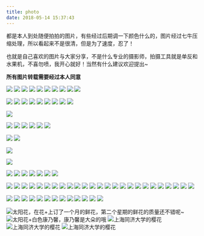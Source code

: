 ```yaml
---
title: photo
date: 2018-05-14 15:37:43
---
```


<div id= "photo" >
都是本人到处随便拍拍的图片，有些经过后期调一下颜色什么的，图片经过七牛压缩处理，所以看起来不是很清，但是为了速度，忍了！

也就是自己喜欢的图片与大家分享，不是什么专业的摄影师，拍摄工具就是单反和水果机，不喜勿喷，我开心就好！当然有什么建议欢迎提出~

**所有图片转载需要经过本人同意**


![](http://oova2i5xh.bkt.clouddn.com/IMG_84.JPG-cherryblogImg)
![](http://oova2i5xh.bkt.clouddn.com/IMG_85.JPG-cherryblogImg)
![](http://oova2i5xh.bkt.clouddn.com/IMG_86.JPG-cherryblogImg)
![](http://oova2i5xh.bkt.clouddn.com/IMG_87.JPG-cherryblogImg)
![](http://oova2i5xh.bkt.clouddn.com/IMG_88.JPG-cherryblogImg)
![](http://oova2i5xh.bkt.clouddn.com/IMG_89.JPG-cherryblogImg)
![](http://oova2i5xh.bkt.clouddn.com/IMG_90.JPG-cherryblogImg)
![](http://oova2i5xh.bkt.clouddn.com/IMG_91.JPG-cherryblogImg)
![](http://oova2i5xh.bkt.clouddn.com/IMG_92.JPG-cherryblogImg)
![](http://oova2i5xh.bkt.clouddn.com/IMG_93.JPG-cherryblogImg)

![](http://oova2i5xh.bkt.clouddn.com/IMG_29.JPG-cherryblogImg)
![](http://oova2i5xh.bkt.clouddn.com/IMG_21.JPG-cherryblogImg)
![](http://oova2i5xh.bkt.clouddn.com/IMG_22.JPG-cherryblogImg)
![](http://oova2i5xh.bkt.clouddn.com/IMG_23.JPG-cherryblogImg)
![](http://oova2i5xh.bkt.clouddn.com/IMG_24.JPG-cherryblogImg)
![](http://oova2i5xh.bkt.clouddn.com/IMG_25.JPG-cherryblogImg)
![](http://oova2i5xh.bkt.clouddn.com/IMG_26.JPG-cherryblogImg)
![](http://oova2i5xh.bkt.clouddn.com/IMG_27.JPG-cherryblogImg)
![](http://oova2i5xh.bkt.clouddn.com/IMG_28.JPG-cherryblogImg)

![](http://oova2i5xh.bkt.clouddn.com/IMG_30.JPG-cherryblogImg)

![](http://oova2i5xh.bkt.clouddn.com/IMG_32.JPG-cherryblogImg)
![](http://oova2i5xh.bkt.clouddn.com/IMG_33.JPG-cherryblogImg)
![](http://oova2i5xh.bkt.clouddn.com/IMG_34.JPG-cherryblogImg)
![](http://oova2i5xh.bkt.clouddn.com/IMG_35.JPG-cherryblogImg)
![](http://oova2i5xh.bkt.clouddn.com/IMG_36.JPG-cherryblogImg)
![](http://oova2i5xh.bkt.clouddn.com/IMG_37.JPG-cherryblogImg)

![](http://oova2i5xh.bkt.clouddn.com/IMG_39.JPG-cherryblogImg)
![](http://oova2i5xh.bkt.clouddn.com/IMG_40.JPG-cherryblogImg)

![](http://oova2i5xh.bkt.clouddn.com/IMG_43.JPG-cherryblogImg)

![](http://oova2i5xh.bkt.clouddn.com/IMG_45.JPG-cherryblogImg)

![](http://oova2i5xh.bkt.clouddn.com/IMG_48.JPG-cherryblogImg)
![](http://oova2i5xh.bkt.clouddn.com/IMG_49.JPG-cherryblogImg)
![](http://oova2i5xh.bkt.clouddn.com/IMG_50.JPG-cherryblogImg)
![](http://oova2i5xh.bkt.clouddn.com/IMG_51.JPG-cherryblogImg)
![](http://oova2i5xh.bkt.clouddn.com/IMG_52.JPG-cherryblogImg)
![](http://oova2i5xh.bkt.clouddn.com/IMG_53.JPG-cherryblogImg)
![](http://oova2i5xh.bkt.clouddn.com/IMG_54.JPG-cherryblogImg)

![](http://oova2i5xh.bkt.clouddn.com/IMG_56.JPG-cherryblogImg)
![](http://oova2i5xh.bkt.clouddn.com/IMG_57.JPG-cherryblogImg)
![](http://oova2i5xh.bkt.clouddn.com/IMG_58.JPG-cherryblogImg)
![](http://oova2i5xh.bkt.clouddn.com/IMG_59.JPG-cherryblogImg)
![](http://oova2i5xh.bkt.clouddn.com/IMG_60.JPG-cherryblogImg)
![](http://oova2i5xh.bkt.clouddn.com/IMG_61.JPG-cherryblogImg)
![](http://oova2i5xh.bkt.clouddn.com/IMG_62.JPG-cherryblogImg)
![](http://oova2i5xh.bkt.clouddn.com/IMG_63.JPG-cherryblogImg)
![](http://oova2i5xh.bkt.clouddn.com/IMG_64.JPG-cherryblogImg)
![](http://oova2i5xh.bkt.clouddn.com/IMG_65.JPG-cherryblogImg)
![](http://oova2i5xh.bkt.clouddn.com/IMG_66.JPG-cherryblogImg)
![](http://oova2i5xh.bkt.clouddn.com/IMG_67.JPG-cherryblogImg)
![](http://oova2i5xh.bkt.clouddn.com/IMG_68.JPG-cherryblogImg)
![](http://oova2i5xh.bkt.clouddn.com/IMG_69.JPG-cherryblogImg)
![](http://oova2i5xh.bkt.clouddn.com/IMG_70.JPG-cherryblogImg)
![](http://oova2i5xh.bkt.clouddn.com/IMG_71.JPG-cherryblogImg)
![](http://oova2i5xh.bkt.clouddn.com/IMG_72.JPG-cherryblogImg)
![](http://oova2i5xh.bkt.clouddn.com/IMG_73.JPG-cherryblogImg)
![](http://oova2i5xh.bkt.clouddn.com/IMG_74.JPG-cherryblogImg)
![](http://oova2i5xh.bkt.clouddn.com/IMG_75.JPG-cherryblogImg)
![](http://oova2i5xh.bkt.clouddn.com/IMG_76.JPG-cherryblogImg)
![](http://oova2i5xh.bkt.clouddn.com/IMG_77.JPG-cherryblogImg)
![](http://oova2i5xh.bkt.clouddn.com/IMG_6.JPG-cherryblogImg)
![](http://oova2i5xh.bkt.clouddn.com/IMG_7.JPG-cherryblogImg)
![](http://oova2i5xh.bkt.clouddn.com/IMG_8.JPG-cherryblogImg)

![](http://oova2i5xh.bkt.clouddn.com/IMG_11.JPG-cherryblogImg)
![](http://oova2i5xh.bkt.clouddn.com/IMG_12.JPG-cherryblogImg)
![](http://oova2i5xh.bkt.clouddn.com/IMG_13.JPG-cherryblogImg)
![](http://oova2i5xh.bkt.clouddn.com/IMG_14.JPG-cherryblogImg)
![](http://oova2i5xh.bkt.clouddn.com/IMG_15.JPG-cherryblogImg)
![](http://oova2i5xh.bkt.clouddn.com/IMG_16.JPG-cherryblogImg)
![](http://oova2i5xh.bkt.clouddn.com/IMG_17.JPG-cherryblogImg)
![](http://oova2i5xh.bkt.clouddn.com/IMG_18.JPG-cherryblogImg)
![](http://oova2i5xh.bkt.clouddn.com/IMG_19.JPG-cherryblogImg)
![](http://oova2i5xh.bkt.clouddn.com/IMG_20.JPG-cherryblogImg)
![](http://oova2i5xh.bkt.clouddn.com/IMG_81.JPG-cherryblogImg)
![](http://oova2i5xh.bkt.clouddn.com/IMG_81.JPG-cherryblogImg)
![](http://oova2i5xh.bkt.clouddn.com/IMG_83.JPG-cherryblogImg)

![太阳花，在花+上订了一个月的鲜花，第二个星期的鲜花的质量还不错呢~](http://oova2i5xh.bkt.clouddn.com/IMG_1405_%E7%9C%8B%E5%9B%BE%E7%8E%8B.jpg)
![太阳花+白色康乃馨，康乃馨是大朵的哦](http://oova2i5xh.bkt.clouddn.com/IMG_1377_%E7%9C%8B%E5%9B%BE%E7%8E%8B.jpg)
![上海同济大学的樱花](http://oova2i5xh.bkt.clouddn.com/IMG_1191_%E7%9C%8B%E5%9B%BE%E7%8E%8B.jpg)
![上海同济大学的樱花](http://oova2i5xh.bkt.clouddn.com/IMG_1111_%E7%9C%8B%E5%9B%BE%E7%8E%8B.jpg)
![上海同济大学的樱花](http://oova2i5xh.bkt.clouddn.com/IMG_1110_%E7%9C%8B%E5%9B%BE%E7%8E%8B.jpg)
</div> 